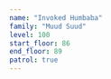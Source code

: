 ```yaml
---
name: "Invoked Humbaba"
family: "Muud Suud"
level: 100
start_floor: 86
end_floor: 89
patrol: true
---
```

